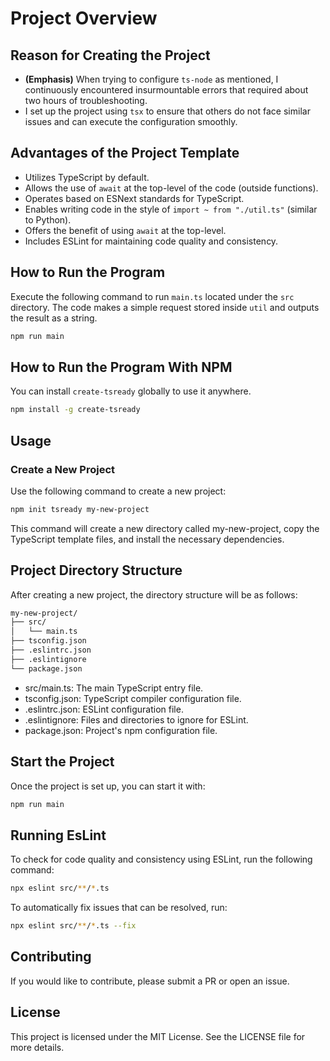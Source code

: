 # Project Overview

## Reason for Creating the Project
- **(Emphasis)** When trying to configure `ts-node` as mentioned, I continuously encountered insurmountable errors that required about two hours of troubleshooting.
- I set up the project using `tsx` to ensure that others do not face similar issues and can execute the configuration smoothly.

## Advantages of the Project Template
- Utilizes TypeScript by default.
- Allows the use of `await` at the top-level of the code (outside functions).
- Operates based on ESNext standards for TypeScript.
- Enables writing code in the style of `import ~ from "./util.ts"` (similar to Python).
- Offers the benefit of using `await` at the top-level.
- Includes ESLint for maintaining code quality and consistency.

## How to Run the Program
Execute the following command to run `main.ts` located under the `src` directory. The code makes a simple request stored inside `util` and outputs the result as a string.
```bash
npm run main
```

## How to Run the Program With NPM
You can install `create-tsready` globally to use it anywhere.
```bash
npm install -g create-tsready
```

## Usage
### Create a New Project
Use the following command to create a new project:
```bash
npm init tsready my-new-project
```

This command will create a new directory called my-new-project, copy the TypeScript template files, and install the necessary dependencies.


## Project Directory Structure
After creating a new project, the directory structure will be as follows:
```bash
my-new-project/
├── src/
│   └── main.ts
├── tsconfig.json
├── .eslintrc.json
├── .eslintignore
└── package.json
```

- src/main.ts: The main TypeScript entry file.
- tsconfig.json: TypeScript compiler configuration file.
- .eslintrc.json: ESLint configuration file.
- .eslintignore: Files and directories to ignore for ESLint.
- package.json: Project's npm configuration file.

## Start the Project
Once the project is set up, you can start it with:
```bash
npm run main
```

## Running EsLint
To check for code quality and consistency using ESLint, run the following command:
```bash
npx eslint src/**/*.ts
```

To automatically fix issues that can be resolved, run:
```bash
npx eslint src/**/*.ts --fix
```

## Contributing
If you would like to contribute, please submit a PR or open an issue.

## License
This project is licensed under the MIT License. See the LICENSE file for more details.